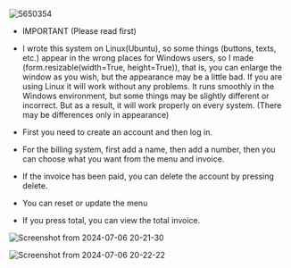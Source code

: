 ![5650354](https://github.com/Wexis39/Wexis-Billing-System/assets/147618606/5be8a3ae-eb40-479d-99af-49638902ea3e)
- IMPORTANT (Please read first)
- I wrote this system on Linux(Ubuntu), so some things (buttons, texts, etc.) appear in the wrong places for Windows users, so I made (form.resizable(width=True, height=True)), that is, you can enlarge the window as you wish, but the appearance may be a little bad. If you are using Linux it will work without any problems. It runs smoothly in the Windows environment, but some things may be slightly different or incorrect. But as a result, it will work properly on every system. (There may be differences only in appearance)

- First you need to create an account and then log in.
- For the billing system, first add a name, then add a number, then you can choose what you want from the menu and invoice.
- If the invoice has been paid, you can delete the account by pressing delete.
- You can reset or update the menu
- If you press total, you can view the total invoice.

![Screenshot from 2024-07-06 20-21-30](https://github.com/Wexis39/Wexis-Billing-System/assets/147618606/a03563f9-5499-4a3b-b069-a37d02d5ffc6)

![Screenshot from 2024-07-06 20-22-22](https://github.com/Wexis39/Wexis-Billing-System/assets/147618606/b4e66f71-1211-488a-97bc-a0f757a2a3e4)
